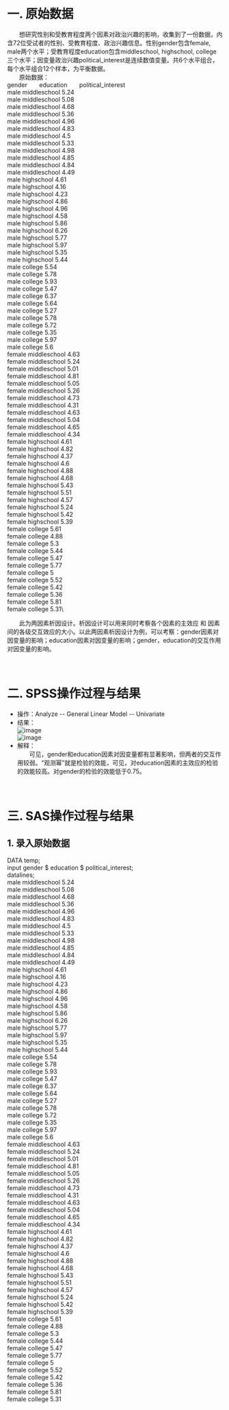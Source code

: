 # 一. 原始数据
&ensp;&ensp;&ensp;&ensp;想研究性别和受教育程度两个因素对政治兴趣的影响，收集到了一份数据，内含72位受试者的性别、受教育程度、政治兴趣信息。性别gender包含female, male两个水平；受教育程度education包含middleschool, highschool, college 三个水平；因变量政治兴趣political_interest是连续数值变量。共6个水平组合，每个水平组合12个样本，为平衡数据。  
&ensp;&ensp;&ensp;&ensp;原始数据：  
gender&ensp;&ensp;&ensp;&ensp;education&ensp;&ensp;&ensp;&ensp;political_interest  
male	    middleschool	5.24\
male	    middleschool	5.08\
male	    middleschool	4.68\
male	    middleschool	5.36\
male	    middleschool	4.96\
male	    middleschool	4.83\
male	    middleschool	4.5\
male	    middleschool	5.33\
male	    middleschool	4.98\
male	    middleschool	4.85\
male	    middleschool	4.84\
male	    middleschool	4.49\
male	    highschool	4.61\
male	highschool	4.16\
male	highschool	4.23\
male	highschool	4.86\
male	highschool	4.96\
male	highschool	4.58\
male	highschool	5.86\
male	highschool	6.26\
male	highschool	5.77\
male	highschool	5.97\
male	highschool	5.35\
male	highschool	5.44\
male	college	5.54\
male	college	5.78\
male	college	5.93\
male	college	5.47\
male	college	6.37\
male	college	5.64\
male	college	5.27\
male	college	5.78\
male	college	5.72\
male	college	5.35\
male	college	5.97\
male	college	5.6\
female	middleschool	4.63\
female	middleschool	5.24\
female	middleschool	5.01\
female	middleschool	4.81\
female	middleschool	5.05\
female	middleschool	5.26\
female	middleschool	4.73\
female	middleschool	4.31\
female	middleschool	4.63\
female	middleschool	5.04\
female	middleschool	4.65\
female	middleschool	4.34\
female	highschool	4.61\
female	highschool	4.82\
female	highschool	4.37\
female	highschool	4.6\
female	highschool	4.88\
female	highschool	4.68\
female	highschool	5.43\
female	highschool	5.51\
female	highschool	4.57\
female	highschool	5.24\
female	highschool	5.42\
female	highschool	5.39\
female	college	5.61\
female	college	4.88\
female	college	5.3\
female	college	5.44\
female	college	5.47\
female	college	5.77\
female	college	5\
female	college	5.52\
female	college	5.42\
female	college	5.36\
female	college	5.81\
female	college	5.31\

&ensp;&ensp;&ensp;&ensp;此为两因素析因设计。析因设计可以用来同时考察各个因素的主效应 和 因素间的各级交互效应的大小。以此两因素析因设计为例，可以考察：gender因素对因变量的影响；education因素对因变量的影响；gender，education的交互作用对因变量的影响。  
&ensp;&ensp;&ensp;&ensp;   
&ensp;&ensp;&ensp;&ensp;   
# 二. SPSS操作过程与结果  
* 操作：Analyze -- General Linear Model -- Univariate  
* 结果：  
![image](https://github.com/TracyHuo/Power_SampleSize_SPSSSASPASS/blob/master/Image/SPSS1.PNG)  
![image](https://github.com/TracyHuo/Power_SampleSize_SPSSSASPASS/blob/master/Image/SPSS2.PNG)  
* 解释：  
&ensp;&ensp;&ensp;&ensp;可见，gender和education因素对因变量都有显著影响，但两者的交互作用较弱。“观测幂”就是检验的效能，可见，对education因素的主效应的检验的效能较高。对gender的检验的效能低于0.75。  
&ensp;&ensp;&ensp;&ensp;   
&ensp;&ensp;&ensp;&ensp;   
# 三. SAS操作过程与结果  
## 1. 录入原始数据  
DATA temp;  
input gender $ education $ political_interest;  
datalines;  
male	middleschool	5.24\
male	middleschool	5.08\
male	middleschool	4.68\
male	middleschool	5.36\
male	middleschool	4.96\
male	middleschool	4.83\
male	middleschool	4.5\
male	middleschool	5.33\
male	middleschool	4.98\
male	middleschool	4.85\
male	middleschool	4.84\
male	middleschool	4.49\
male	highschool	4.61\
male	highschool	4.16\
male	highschool	4.23\
male	highschool	4.86\
male	highschool	4.96\
male	highschool	4.58\
male	highschool	5.86\
male	highschool	6.26\
male	highschool	5.77\
male	highschool	5.97\
male	highschool	5.35\
male	highschool	5.44\
male	college	5.54\
male	college	5.78\
male	college	5.93\
male	college	5.47\
male	college	6.37\
male	college	5.64\
male	college	5.27\
male	college	5.78\
male	college	5.72\
male	college	5.35\
male	college	5.97\
male	college	5.6\
female	middleschool	4.63\
female	middleschool	5.24\
female	middleschool	5.01\
female	middleschool	4.81\
female	middleschool	5.05\
female	middleschool	5.26\
female	middleschool	4.73\
female	middleschool	4.31\
female	middleschool	4.63\
female	middleschool	5.04\
female	middleschool	4.65\
female	middleschool	4.34\
female	highschool	4.61\
female	highschool	4.82\
female	highschool	4.37\
female	highschool	4.6\
female	highschool	4.88\
female	highschool	4.68\
female	highschool	5.43\
female	highschool	5.51\
female	highschool	4.57\
female	highschool	5.24\
female	highschool	5.42\
female	highschool	5.39\
female	college	5.61\
female	college	4.88\
female	college	5.3\
female	college	5.44\
female	college	5.47\
female	college	5.77\
female	college	5\
female	college	5.52\
female	college	5.42\
female	college	5.36\
female	college	5.81\
female	college	5.31\
&ensp;&ensp;&ensp;&ensp;   







